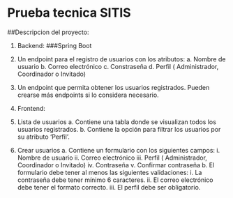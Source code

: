 # Prueba tecnica SITIS

##Descripcion del proyecto:

1. Backend:
  ###Spring Boot

  1. Un endpoint para el registro de usuarios con los atributos:
    a. Nombre de usuario
    b. Correo electrónico
    c. Constraseña
    d. Perfil ( Administrador, Coordinador o Invitado)
  2. Un endpoint que permita obtener los usuarios registrados.
  Pueden crearse más endpoints si lo considera necesario.
  
2. Frontend:
  1. Lista de usuarios
    a. Contiene una tabla donde se visualizan todos los usuarios registrados.
    b. Contiene la opción para filtrar los usuarios por su atributo ‘Perfil’.
  2. Crear usuarios
    a. Contiene un formulario con los siguientes campos:
      i. Nombre de usuario
      ii. Correo electrónico
      iii. Perfil ( Administrador, Coordinador o Invitado)
      iv. Contraseña
      v. Confirmar contraseña
    b. El formulario debe tener al menos las siguientes validaciones:
      i. La contraseña debe tener mínimo 6 caracteres.
      ii. El correo electrónico debe tener el formato correcto.
      iii. El perfil debe ser obligatorio.
